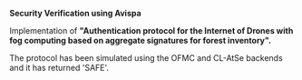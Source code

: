 **Security Verification using Avispa**

Implementation of **"Authentication protocol for the Internet of Drones with fog computing based on aggregate signatures for forest inventory".**

The protocol has been simulated using the OFMC and CL-AtSe backends and it has returned 'SAFE'.


